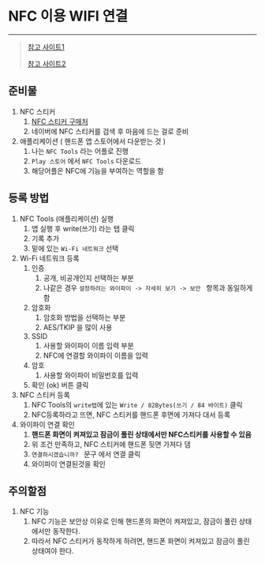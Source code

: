 # NFC 이용 WIFI 연결

---

>[참고 사이트1](https://m.blog.naver.com/eviljang/222057682379)
>
>[참고 사이트2](https://pioapp.tistory.com/51)

## 준비물

1. NFC 스티커
   1. [NFC 스티커 구매처](https://smartstore.naver.com/s-rfid/products/237324719?NaPm=ct%3Dlvk8a4ag%7Cci%3D06a89ad756d1c06b9f6e334b9d5b593897027ecd%7Ctr%3Dsls%7Csn%3D243762%7Chk%3De3a38f18b08de423eaa062b7b3d2da688b3c2b51)
   2. 네이버에 NFC 스티커를 검색 후 마음에 드는 걸로 준비
2. 애플리케이션 ( 핸드폰 앱 스토어에서 다운받는 것 )
   1. 나는 `NFC Tools` 라는 어플로 진행 
   2. `Play 스토어` 에서 `NFC Tools` 다운로드 
   3. 해당어플은 NFC에 기능을 부여하는 역할을 함

## 등록 방법

1. NFC Tools (애플리케이션) 실행 
   1. 앱 실행 후 write(쓰기) 라는 탭 클릭
   2. 기록 추가 
   3. 밑에 있는 `Wi-Fi 네트워크` 선택
2. Wi-Fi 네트워크 등록
   1. 인증
      1. 공개, 비공개인지 선택하는 부분
      2. 나같은 경우 `설정하려는 와이파이 -> 자세히 보기 -> 보안 ` 항목과 동일하게 함 
   2. 암호화
      1. 암호화 방법을 선택하는 부분
      2. AES/TKIP 을 많이 사용
   3. SSID
      1. 사용할 와이파이 이름 입력 부분
      2. NFC에 연결할 와이파이 이름을 입력
   4. 암호
      1. 사용할 와이파이 비밀번호를 입력 
   5. 확인 (ok) 버튼 클릭 
3. NFC 스티커 등록 
   1. NFC Tools의 `write탭`에 있는 `Write / 82Bytes(쓰기 / 84 바이트)` 클릭
   2. NFC등록하라고 뜨면, NFC 스티커를 핸드폰 후면에 가져다 대서 등록 
4. 와이파이 연결 확인 
   1. **핸드폰 화면이 켜져있고 잠금이 풀린 상태에서만 NFC스티커를 사용할 수 있음**
   2. 위 조건 만족하고, NFC 스티커에 핸드폰 뒷면 가져다 댐 
   3. `연결하시겠습니까? ` 문구 에서 연결 클릭
   4. 와이파이 연결된것을 확인 

## 주의할점

1. NFC 기능
   1. NFC 기능은 보안상 이유로 인해 핸드폰의 화면이 켜져있고, 잠금이 풀린 상태에서만 동작한다. 
   2. 따라서 NFC 스티커가 동작하게 하려면, 핸드폰 화면이 켜져있고 잠금이 풀린 상태여야 한다. 

